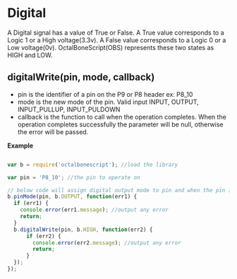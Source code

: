 Digital
=======

A Digital signal has a value of True or False. 
A True value corresponds to a Logic 1 or a High voltage(3.3v). 
A False value corresponds to a Logic 0 or a Low voltage(0v).
OctalBoneScript(OBS) represents these two states as HIGH and LOW.

## digitalWrite(pin, mode, callback)
- pin is the identifier of a pin on the P9 or P8 header ex: P8_10
- mode is the new mode of the pin. Valid input INPUT, OUTPUT, INPUT_PULLUP, INPUT_PULDOWN
- callback is the function to call when the operation completes. When the operation completes successfully the parameter will be null, otherwise the error will be passed. 

**Example**
```javascript

var b = require('octalbonescript'); //load the library

var pin = 'P8_10'; //the pin to operate on

// below code will assign digital output mode to pin and when the pin is ready, it will put it in HIGH state.
b.pinMode(pin, b.OUTPUT, function(err1) {
  if (err1) {
    console.error(err1.message); //output any error
    return;
  }
  b.digitalWrite(pin, b.HIGH, function(err2) {
      if (err2) {
        console.error(err2.message); //output any error
        return;
      }
  });
});

  
